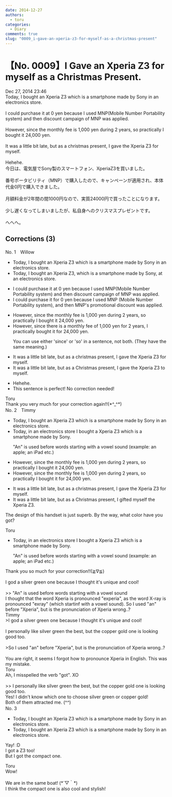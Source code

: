```yaml
---
date: 2014-12-27
authors:
  - toru
categories:
  - Diary
comments: true
slug: "0009_i-gave-an-xperia-z3-for-myself-as-a-christmas-present"
---
```


# 【No. 0009】I Gave an Xperia Z3 for myself as a Christmas Present.
<div class="date">Dec 27, 2014 23:46</div>
<div id="post"><div id="body_show_ori">
Today, I bought an Xperia Z3 which is a smartphone made by Sony in an electronics store.<br/><br/>I could purchase it at 0 yen because I used MNP(Mobile Number Portability system) and then discount campaign of MNP was applied.<br/><br/>However, since the monthly fee is 1,000 yen during 2 years, so practically I bought it 24,000 yen.<br/><br/>It was a little bit late, but as a christmas present, I gave the Xperia Z3 for myself.<br/><br/>Hehehe.
</div></div>

<!-- more -->

<div id="post_ja"><div id="body_show_mo">
今日は、電気屋でSony製のスマートフォン、XperiaZ3を買いました。<br/><br/>番号ポータビリティ（MNP）で購入したので、キャンペーンが適用され、本体代金0円で購入できました。<br/><br/>月額料金が2年間の間1000円なので、実質24000円で買ったことになります。<br/><br/>少し遅くなってしまいましたが、私自身へのクリスマスプレゼントです。<br/><br/>へへへ。
</div></div>

## Corrections (3)
<div id="block"><div class="first_name"> No. 1　<span class="just_name">Willow</span></div><div id="block2">
<ul class="correction_field">
<li class="incorrect">Today, I bought an Xperia Z3 which is a smartphone made by Sony in an electronics store.</li>
<li class="corrected correct">
Today, I bought an Xperia Z3<span class="f_red">, </span>which is a smartphone made by Sony<span class="f_red">,</span> <span class="f_blue">at</span> an electronics store.
</li>
</ul>
<ul class="correction_field">
<li class="incorrect">I could purchase it at 0 yen because I used MNP(Mobile Number Portability system) and then discount campaign of MNP was applied.</li>
<li class="corrected correct">
I could purchase it <span class="f_blue">for </span>0 yen because I used MNP (Mobile Number Portability system)<span class="f_red">,</span> and then <span class="f_blue">MNP's promotional </span>discount was applied.
</li>
</ul>
<ul class="correction_field">
<li class="incorrect">However, since the monthly fee is 1,000 yen during 2 years, so practically I bought it 24,000 yen.</li>
<li class="corrected correct">
However, since the<span class="f_blue">re is a</span> monthly fee <span class="f_blue">of</span> 1,000 yen <span class="f_blue">for </span>2 years, I <span class="f_blue">practically </span>bought it<span class="f_blue"> for</span> 24,000 yen.
<p class="correction_comment">You can use either 'since' or 'so' in a sentence, not both. (They have the same meaning.)</p>
</li>
</ul>
<ul class="correction_field">
<li class="incorrect">It was a little bit late, but as a christmas present, I gave the Xperia Z3 for myself.</li>
<li class="corrected correct">
It was a little bit late, but as a <span class="f_blue">C</span>hristmas present, I gave the Xperia Z3 <span class="f_blue">to </span>myself.
</li>
</ul>
<ul class="correction_field">
<li class="incorrect">Hehehe.</li>
<li class="corrected perfect">This sentence is perfect! No correction needed!</li>
</ul>
</div><div class="name"><span class="just_name">Toru</span><br>
Thank you very much for your correction again!!(*^_^*)
</div>
</div>
<div id="block"><div class="first_name"> No. 2　<span class="just_name">Timmy</span></div><div id="block2">
<ul class="correction_field">
<li class="incorrect">Today, I bought an Xperia Z3 which is a smartphone made by Sony in an electronics store.</li>
<li class="corrected correct">
Today, in an electronics store I bought a Xperia Z3 which is a smartphone made by Sony.
<p class="correction_comment">"An" is used before words starting with a vowel sound (example: an apple; an iPad etc.)</p>
</li>
</ul>
<ul class="correction_field">
<li class="incorrect">However, since the monthly fee is 1,000 yen during 2 years, so practically I bought it 24,000 yen.</li>
<li class="corrected correct">
However, since the monthly fee is 1,000 yen during 2 years, so practically I bought it <span class="f_blue">for</span> 24,000 yen.
</li>
</ul>
<ul class="correction_field">
<li class="incorrect">It was a little bit late, but as a christmas present, I gave the Xperia Z3 for myself.</li>
<li class="corrected correct">
It was a little bit late, but as a Christmas present, I <span class="f_blue">gifted</span> myself the Xperia Z3. 
</li>
</ul>
<p class="comment_small">
 The design of this handset is just superb. By the way, what color have you got?
</p>

</div><div class="name"><span class="just_name">Toru</span><br><div class="quote_field"><ul class="correction_field">
<li class="corrected correct">
Today, in an electronics store I bought a Xperia Z3 which is a smartphone made by Sony.
<p class="correction_comment">
"An" is used before words starting with a vowel sound (example: an apple; an iPad etc.)
</p>
</li>
</ul></div>
Thank you so much for your correction!!(≧∇≦)<br/><br/>I god a silver green one because I thought it's unique and cool!<br/><br/>&gt;&gt; "An" is used before words starting with a vowel sound<br/>I thought that the word Xperia is pronounced "experia", as the word X-ray is pronounced "exray" (which startinf with a vowel sound). So I used "an" before "Xperia", but is the pronunciation of Xperia wrong..?
</div>
<div class="name"><span class="just_name">Timmy</span><br>
&gt;I god a silver green one because I thought it's unique and cool!<br/><br/>I personally like silver green the best, but the copper gold one is looking good too.<br/><br/>&gt;So I used "an" before "Xperia", but is the pronunciation of Xperia wrong..?<br/><br/>You are right, it seems I forgot how to pronounce Xperia in English. This was my mistake.
</div>
<div class="name"><span class="just_name">Toru</span><br>
Ah, I misspelled the verb "got". XO<br/><br/>&gt;&gt; I personally like silver green the best, but the copper gold one is looking good too.<br/>Yes! I didn't know which one to choose silver green or copper gold!<br/>Both of them attracted me. (^^)
</div>
</div>
<div id="block"><div class="first_name"> No. 3　<span class="just_name"></span></div><div id="block2">
<ul class="correction_field">
<li class="incorrect">Today, I bought an Xperia Z3 which is a smartphone made by Sony in an electronics store.</li>
<li class="corrected correct">
Today, I bought an Xperia Z3 which is a smartphone made by Sony in an electronics store.
</li>
</ul>
<p class="comment_small">
 Yay! :D
 <br/>
 I got a Z3 too!
 <br/>
 But I got the compact one.
</p>

</div><div class="name"><span class="just_name">Toru</span><br>
Wow! <br/><br/>We are in the same boat! (*´▽｀*)<br/>I think the compact one is also cool and stylish!
</div>
</div>
